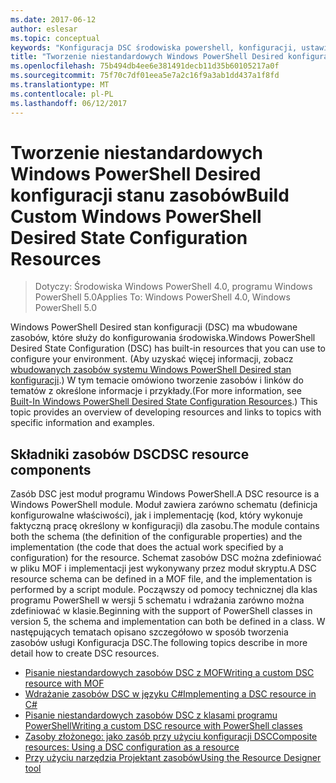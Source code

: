 ```yaml
---
ms.date: 2017-06-12
author: eslesar
ms.topic: conceptual
keywords: "Konfiguracja DSC środowiska powershell, konfiguracji, ustawienia"
title: "Tworzenie niestandardowych Windows PowerShell Desired konfiguracji stanu zasobów"
ms.openlocfilehash: 75b494db4ee6e381491decb11d35b60105217a0f
ms.sourcegitcommit: 75f70c7df01eea5e7a2c16f9a3ab1dd437a1f8fd
ms.translationtype: MT
ms.contentlocale: pl-PL
ms.lasthandoff: 06/12/2017
---
```

# <a name="build-custom-windows-powershell-desired-state-configuration-resources"></a><span data-ttu-id="41eb6-103">Tworzenie niestandardowych Windows PowerShell Desired konfiguracji stanu zasobów</span><span class="sxs-lookup"><span data-stu-id="41eb6-103">Build Custom Windows PowerShell Desired State Configuration Resources</span></span>

> <span data-ttu-id="41eb6-104">Dotyczy: Środowiska Windows PowerShell 4.0, programu Windows PowerShell 5.0</span><span class="sxs-lookup"><span data-stu-id="41eb6-104">Applies To: Windows PowerShell 4.0, Windows PowerShell 5.0</span></span>

<span data-ttu-id="41eb6-105">Windows PowerShell Desired stan konfiguracji (DSC) ma wbudowane zasobów, które służy do konfigurowania środowiska.</span><span class="sxs-lookup"><span data-stu-id="41eb6-105">Windows PowerShell Desired State Configuration (DSC) has built-in resources that you can use to configure your environment.</span></span> <span data-ttu-id="41eb6-106">(Aby uzyskać więcej informacji, zobacz [wbudowanych zasobów systemu Windows PowerShell Desired stan konfiguracji](builtInResource.md).) W tym temacie omówiono tworzenie zasobów i linków do tematów z określone informacje i przykłady.</span><span class="sxs-lookup"><span data-stu-id="41eb6-106">(For more information, see [Built-In Windows PowerShell Desired State Configuration Resources](builtInResource.md).) This topic provides an overview of developing resources and links to topics with specific information and examples.</span></span>

## <a name="dsc-resource-components"></a><span data-ttu-id="41eb6-107">Składniki zasobów DSC</span><span class="sxs-lookup"><span data-stu-id="41eb6-107">DSC resource components</span></span>

<span data-ttu-id="41eb6-108">Zasób DSC jest moduł programu Windows PowerShell.</span><span class="sxs-lookup"><span data-stu-id="41eb6-108">A DSC resource is a Windows PowerShell module.</span></span> <span data-ttu-id="41eb6-109">Moduł zawiera zarówno schematu (definicja konfigurowalne właściwości), jak i implementację (kod, który wykonuje faktyczną pracę określony w konfiguracji) dla zasobu.</span><span class="sxs-lookup"><span data-stu-id="41eb6-109">The module contains both the schema (the definition of the configurable properties) and the implementation (the code that does the actual work specified by a configuration) for the resource.</span></span> <span data-ttu-id="41eb6-110">Schemat zasobów DSC można zdefiniować w pliku MOF i implementacji jest wykonywany przez moduł skryptu.</span><span class="sxs-lookup"><span data-stu-id="41eb6-110">A DSC resource schema can be defined in a MOF file, and the implementation is performed by a script module.</span></span> <span data-ttu-id="41eb6-111">Począwszy od pomocy technicznej dla klas programu PowerShell w wersji 5 schematu i wdrażania zarówno można zdefiniować w klasie.</span><span class="sxs-lookup"><span data-stu-id="41eb6-111">Beginning with the support of PowerShell classes in version 5, the schema and implementation can both be defined in a class.</span></span> <span data-ttu-id="41eb6-112">W następujących tematach opisano szczegółowo w sposób tworzenia zasobów usługi Konfiguracja DSC.</span><span class="sxs-lookup"><span data-stu-id="41eb6-112">The following topics describe in more detail how to create DSC resources.</span></span>

* [<span data-ttu-id="41eb6-113">Pisanie niestandardowych zasobów DSC z MOF</span><span class="sxs-lookup"><span data-stu-id="41eb6-113">Writing a custom DSC resource with MOF</span></span>](authoringResourceMOF.md) 
* [<span data-ttu-id="41eb6-114">Wdrażanie zasobów DSC w języku C#</span><span class="sxs-lookup"><span data-stu-id="41eb6-114">Implementing a DSC resource in C#</span></span>](authoringResourceMofCS.md) 
* [<span data-ttu-id="41eb6-115">Pisanie niestandardowych zasobów DSC z klasami programu PowerShell</span><span class="sxs-lookup"><span data-stu-id="41eb6-115">Writing a custom DSC resource with PowerShell classes</span></span>](authoringResourceClass.md) 
* [<span data-ttu-id="41eb6-116">Zasoby złożonego: jako zasób przy użyciu konfiguracji DSC</span><span class="sxs-lookup"><span data-stu-id="41eb6-116">Composite resources: Using a DSC configuration as a resource</span></span>](authoringResourceComposite.md) 
* [<span data-ttu-id="41eb6-117">Przy użyciu narzędzia Projektant zasobów</span><span class="sxs-lookup"><span data-stu-id="41eb6-117">Using the Resource Designer tool</span></span>](authoringResourceMofDesigner.md) 

